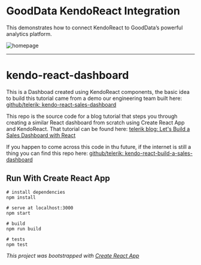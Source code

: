 # GoodData KendoReact Integration

This demonstrates how to connect KendoReact to GoodData’s powerful analytics platform.

![homepage](https://raw.githubusercontent.com/gooddata/ui-sdk-examples/master/kendo-react-build-a-sales-dashboard/public/home.png)

---

# kendo-react-dashboard
This is a Dashboad created using KendoReact components, the basic idea to build this tutorial came from a demo our engineering team built here:
[github/telerik: kendo-react-sales-dashboard](https://github.com/telerik/kendo-react-sales-dashboard)

This repo is the source code for a blog tutorial that steps you through creating a similar React dashboard from scratch using Create React App and KendoReact. That tutorial can be found here:
[telerik blog: Let's Build a Sales Dashboard with React](https://www.telerik.com/blogs/lets-build-a-sales-dashboard-with-react)

If you happen to come across this code in thu future, if the internet is still a thing you can find this repo here:
[github/telerik: kendo-react-build-a-sales-dashboard](https://github.com/telerik/kendo-react-build-a-sales-dashboard)

## Run With Create React App

```
# install dependencies
npm install

# serve at localhost:3000
npm start

# build
npm run build

# tests
npm test
```

*This project was bootstrapped with [Create React App](https://github.com/facebook/create-react-app)*
